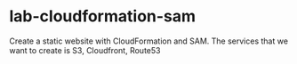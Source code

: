 # lab-cloudformation-sam
Create a static website with CloudFormation and SAM. The services that we want to create is S3, Cloudfront, Route53
